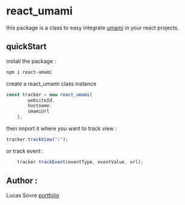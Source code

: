 # react_umami

this package is a class to easy integrate [umami](https://umami.is/) in your react projects.

## quickStart

install the package : 

```bash
npm i react-umami
```

create a react_umami class instance 

```javascript
const tracker = new react_umami(
		websiteId,
		hostname,
		umamiUrl
	);
```
then import it where you want to track view :

```javascript
tracker.trackView("/");
```

or track event :

```javascript
	tracker.trackEvent(eventType, eventValue, url);
```

## Author :

Lucas Sovre [portfolio](https://lucassovre.github.io/)

